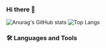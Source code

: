 ### Hi there 👋

![Anurag's GitHub stats](https://github-readme-stats.vercel.app/api?username=hyeonmin2&layout=compact&theme=tokyonight)
  ![Top Langs](https://github-readme-stats.vercel.app/api/top-langs/?username=hyeonmin2&layout=compact&theme=tokyonight&langs_count=4)

### 🛠 Languages and Tools

<!--
**hyeonmin2/hyeonmin2** is a ✨ _special_ ✨ repository because its `README.md` (this file) appears on your GitHub profile.

Here are some ideas to get you started:

- 🔭 I’m currently working on ...
- 🌱 I’m currently learning ...
- 👯 I’m looking to collaborate on ...
- 🤔 I’m looking for help with ...
- 💬 Ask me about ...
- 📫 How to reach me: ...
- 😄 Pronouns: ...
- ⚡ Fun fact: ...
-->
